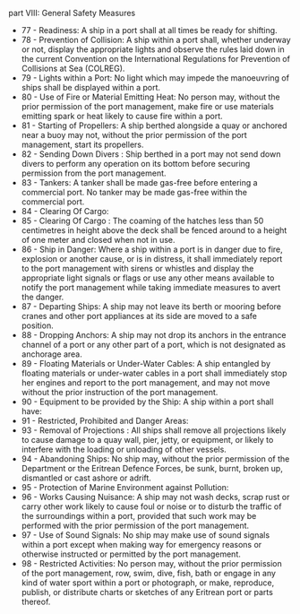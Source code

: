 part VIII: General Safety Measures 

<ul>
			<li>77 - Readiness: A ship in a port shall at all times be ready for shifting. <ul>
			</ul></li>			<li>78 - Prevention of Collision: A ship within a port shall, whether underway or not, display the appropriate lights and observe the rules laid down in the current Convention on the International Regulations for Prevention of Collisions at Sea (COLREG). <ul>
			</ul></li>			<li>79 - Lights within a Port: No light which may impede the manoeuvring of ships shall be displayed within a port.<ul>
			</ul></li>			<li>80 - Use of Fire or Material Emitting Heat: No person may, without the prior permission of the port management, make fire or use materials emitting spark or heat likely to cause fire within a port. <ul>
			</ul></li>			<li>81 - Starting of Propellers: A ship berthed alongside a quay or anchored near a buoy may not, without the prior permission of the port management, start its propellers. <ul>
			</ul></li>			<li>82 - Sending Down Divers : Ship berthed in a port may not send down divers to perform any operation on its bottom before securing permission from the port management. <ul>
			</ul></li>			<li>83 - Tankers: A tanker shall be made gas-free before entering a commercial port. No tanker may be made gas-free within the commercial port. <ul>
			</ul></li>			<li>84 - Clearing Of Cargo: <ul>
			</ul></li>			<li>85 - Clearing Of Cargo : The coaming of the hatches less than 50 centimetres in height above the deck shall be fenced around to a height of one meter and closed when not in use.<ul>
			</ul></li>			<li>86 - Ship in Danger: Where a ship within a port is in danger due to fire, explosion or another cause, or is in distress, it shall immediately report to the port management with sirens or whistles and display the appropriate light signals or flags or use any other means available to notify the port management while taking immediate measures to avert the danger. <ul>
			</ul></li>			<li>87 - Departing Ships: A ship may not leave its berth or mooring before cranes and other port appliances at its side are moved to a safe position. <ul>
			</ul></li>			<li>88 - Dropping Anchors: A ship may not drop its anchors in the entrance channel of a port or any other part of a port, which is not designated as anchorage area.<ul>
			</ul></li>			<li>89 - Floating Materials or Under-Water Cables: A ship entangled by floating materials or under-water cables in a port shall immediately stop her engines and report to the port management, and may not move without the prior instruction of the port management. <ul>
			</ul></li>			<li>90 - Equipment to be provided by the Ship: A ship within a port shall have: <ul>
			</ul></li>			<li>91 - Restricted, Prohibited and Danger Areas: <ul>
			</ul></li>			<li>93 - Removal of Projections : All ships shall remove all projections likely to cause damage to a quay wall, pier, jetty, or equipment, or likely to interfere with the loading or unloading of other vessels. <ul>
			</ul></li>			<li>94 - Abandoning Ships: No ship may, without the prior permission of the Department or the Eritrean Defence Forces, be sunk, burnt, broken up, dismantled or cast ashore or adrift. <ul>
			</ul></li>			<li>95 - Protection of Marine Environment against Pollution: <ul>
			</ul></li>			<li>96 - Works Causing Nuisance: A ship may not wash decks, scrap rust or carry other work likely to cause foul or noise or to disturb the traffic of the surroundings within a port, provided that such work may be performed with the prior permission of the port management. <ul>
			</ul></li>			<li>97 - Use of Sound Signals: No ship may make use of sound signals within a port except when making way for emergency reasons or otherwise instructed or permitted by the port management.<ul>
			</ul></li>			<li>98 - Restricted Activities: No person may, without the prior permission of the port management, row, swim, dive, fish, bath or engage in any kind of water sport within a port or photograph, or make, reproduce, publish, or distribute charts or sketches of any Eritrean port or parts thereof. <ul>
			</ul></li></ul>